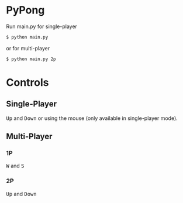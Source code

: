 # PyPong

Run main.py for single-player
```bash
$ python main.py
```

or for multi-player
```bash
$ python main.py 2p
```

# Controls
## Single-Player
<kbd>Up</kbd> and <kbd>Down</kbd> or using the mouse (only available in single-player mode).

## Multi-Player
### 1P
<kbd>W</kbd> and <kbd>S</kbd>
### 2P
<kbd>Up</kbd> and <kbd>Down</kbd>